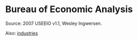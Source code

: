 # Bureau of Economic Analysis

Source: 2007 USEEIO v1.1, Wesley Ingwersen.

Also: [industries](../industries)
